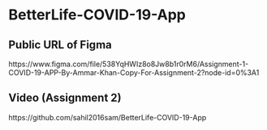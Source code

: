 # BetterLife-COVID-19-App


<h2> Public URL of Figma  </h2>
https://www.figma.com/file/538YqHWIz8o8Jw8b1r0rM6/Assignment-1-COVID-19-APP-By-Ammar-Khan-Copy-For-Assignment-2?node-id=0%3A1
<h2> Video (Assignment 2) </h2>
https://github.com/sahil2016sam/BetterLife-COVID-19-App
